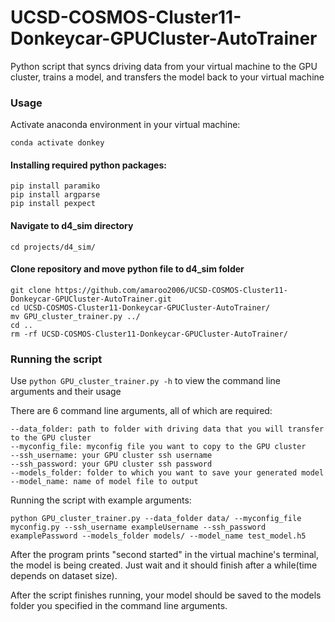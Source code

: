 # UCSD-COSMOS-Cluster11-Donkeycar-GPUCluster-AutoTrainer
Python script that syncs driving data from your virtual machine to the GPU cluster, trains a model, and transfers the model back to your virtual machine

### Usage
Activate anaconda environment in your virtual machine: 
```
conda activate donkey
```
#### Installing required python packages:
```
pip install paramiko
pip install argparse
pip install pexpect
```

#### Navigate to d4_sim directory
```
cd projects/d4_sim/
```

#### Clone repository and move python file to d4_sim folder
```
git clone https://github.com/amaroo2006/UCSD-COSMOS-Cluster11-Donkeycar-GPUCluster-AutoTrainer.git
cd UCSD-COSMOS-Cluster11-Donkeycar-GPUCluster-AutoTrainer/
mv GPU_cluster_trainer.py ../
cd ..
rm -rf UCSD-COSMOS-Cluster11-Donkeycar-GPUCluster-AutoTrainer/
```
### Running the script
Use ```python GPU_cluster_trainer.py -h``` to view the command line arguments and their usage

There are 6 command line arguments, all of which are required:

```
--data_folder: path to folder with driving data that you will transfer to the GPU cluster
--myconfig_file: myconfig file you want to copy to the GPU cluster 
--ssh_username: your GPU cluster ssh username
--ssh_password: your GPU cluster ssh password
--models_folder: folder to which you want to save your generated model
--model_name: name of model file to output
```


Running the script with example arguments: 
```
python GPU_cluster_trainer.py --data_folder data/ --myconfig_file myconfig.py --ssh_username exampleUsername --ssh_password examplePassword --models_folder models/ --model_name test_model.h5
```

After the program prints "second started" in the virtual machine's terminal, the model is being created. Just wait and it should finish after a while(time depends on dataset size).


After the script finishes running, your model should be saved to the models folder you specified in the command line arguments. 

